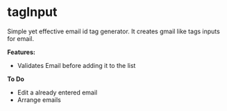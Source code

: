 tagInput
===================


Simple yet effective email id tag generator.  It creates gmail like tags inputs for email.

**Features:**

 - Validates Email before adding it to the list

**To Do**

 - Edit a already entered email
 - Arrange emails